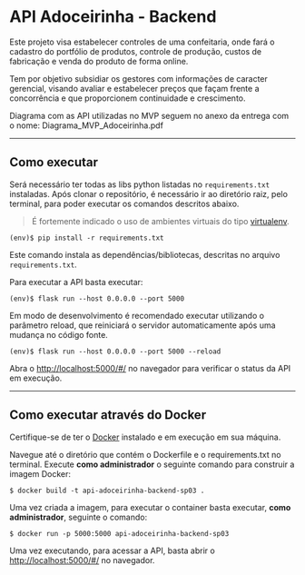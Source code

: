 # API Adoceirinha - Backend

Este projeto visa estabelecer controles de uma confeitaria, onde fará o cadastro do portfólio de produtos, controle de produção, custos de fabricação e venda do produto de forma online. 

Tem por objetivo subsidiar os gestores com informações de caracter gerencial, visando avaliar e estabelecer preços que façam frente a concorrência e que proporcionem continuidade e crescimento.

Diagrama com as API utilizadas no MVP seguem no anexo da entrega com o nome: Diagrama_MVP_Adoceirinha.pdf


---
## Como executar 

Será necessário ter todas as libs python listadas no `requirements.txt` instaladas.
Após clonar o repositório, é necessário ir ao diretório raiz, pelo terminal, para poder executar os comandos descritos abaixo.

> É fortemente indicado o uso de ambientes virtuais do tipo [virtualenv](https://virtualenv.pypa.io/en/latest/installation.html).

```
(env)$ pip install -r requirements.txt
```

Este comando instala as dependências/bibliotecas, descritas no arquivo `requirements.txt`.

Para executar a API  basta executar:

```
(env)$ flask run --host 0.0.0.0 --port 5000
```

Em modo de desenvolvimento é recomendado executar utilizando o parâmetro reload, que reiniciará o servidor
automaticamente após uma mudança no código fonte. 

```
(env)$ flask run --host 0.0.0.0 --port 5000 --reload
```

Abra o [http://localhost:5000/#/](http://localhost:5000/#/) no navegador para verificar o status da API em execução.

---
## Como executar através do Docker

Certifique-se de ter o [Docker](https://docs.docker.com/engine/install/) instalado e em execução em sua máquina.

Navegue até o diretório que contém o Dockerfile e o requirements.txt no terminal.
Execute **como administrador** o seguinte comando para construir a imagem Docker:

```
$ docker build -t api-adoceirinha-backend-sp03 .
```

Uma vez criada a imagem, para executar o container basta executar, **como administrador**, seguinte o comando:

```
$ docker run -p 5000:5000 api-adoceirinha-backend-sp03
```

Uma vez executando, para acessar a API, basta abrir o [http://localhost:5000/#/](http://localhost:5000/#/) no navegador.
